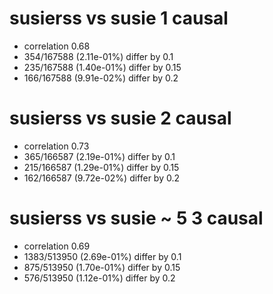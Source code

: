 # susierss vs susie  1 causal

- correlation 0.68
- 354/167588 (2.11e-01%) differ by 0.1
- 235/167588 (1.40e-01%) differ by 0.15
- 166/167588 (9.91e-02%) differ by 0.2


# susierss vs susie  2 causal

- correlation 0.73
- 365/166587 (2.19e-01%) differ by 0.1
- 215/166587 (1.29e-01%) differ by 0.15
- 162/166587 (9.72e-02%) differ by 0.2


# susierss vs susie  ~ 5 3 causal

- correlation 0.69
- 1383/513950 (2.69e-01%) differ by 0.1
- 875/513950 (1.70e-01%) differ by 0.15
- 576/513950 (1.12e-01%) differ by 0.2


